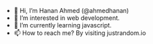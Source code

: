 - 👋 Hi, I’m Hanan Ahmed (@ahmedhanan)
- 👀 I’m interested in web development.
- 🌱 I’m currently learning javascript.
- 📫 How to reach me? By visiting justrandom.io

<!---
ahmedhanan/ahmedhanan is a ✨ special ✨ repository because its `README.md` (this file) appears on your GitHub profile.
You can click the Preview link to take a look at your changes.
--->
